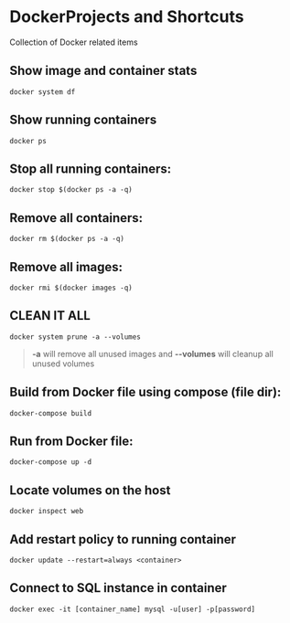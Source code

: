 # DockerProjects and Shortcuts
Collection of Docker related items

## Show image and container stats
```docker system df```

## Show running containers
```docker ps```

## Stop all running containers:
```docker stop $(docker ps -a -q)```

## Remove all containers:
```docker rm $(docker ps -a -q)```

## Remove all images:
```docker rmi $(docker images -q)```

## CLEAN IT ALL
```docker system prune -a --volumes```
> **-a** will remove all unused images and **--volumes** will cleanup all unused volumes

## Build from Docker file using compose (file dir):
```docker-compose build```

## Run from Docker file:
```docker-compose up -d``` 

## Locate volumes on the host
```docker inspect web```

## Add restart policy to running container
```docker update --restart=always <container>```

## Connect to SQL instance in container
```docker exec -it [container_name] mysql -u[user] -p[password]```
